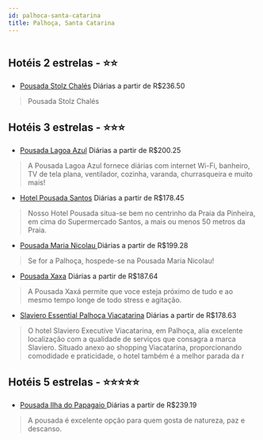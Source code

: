 ```yaml
---
id: palhoca-santa-catarina
title: Palhoça, Santa Catarina
---
```


<center><img src="https://static.hotelurbano.com/reservas/prod0/7/7463/5d39cd03a7abf_pousada-ilha-do-papagaio.jpg" alt="" /></center>


## Hotéis 2 estrelas - ⭐️⭐️

-    [Pousada Stolz Chalés](https://www.hurb.com/hoteis/palhoca/pousada-stolz-chales-16615?cmp=18055) Diárias a partir de R$236.50
   > Pousada Stolz Chalés

## Hotéis 3 estrelas - ⭐️⭐️⭐️

-    [Pousada Lagoa Azul](https://www.hurb.com/hoteis/palhoca/pousada-lagoa-azul-16787?cmp=18055) Diárias a partir de R$200.25
   > A Pousada Lagoa Azul fornece diárias com internet Wi-Fi, banheiro, TV de tela plana, ventilador, cozinha, varanda, churrasqueira e muito mais!
-    [Hotel Pousada Santos](https://www.hurb.com/hoteis/palhoca/hotel-pousada-santos-11331?cmp=18055) Diárias a partir de R$178.45
   > Nosso Hotel Pousada situa-se bem no centrinho da Praia da Pinheira, em cima do Supermercado Santos, a mais ou menos 50 metros da Praia.
-    [Pousada Maria Nicolau ](https://www.hurb.com/hoteis/palhoca/maria-nicolau-pousada-1746?cmp=18055) Diárias a partir de R$199.28
   > Se for a Palhoça, hospede-se na Pousada Maria Nicolau!
-    [Pousada Xaxa](https://www.hurb.com/hoteis/palhoca/pousada-xaxa-7616?cmp=18055) Diárias a partir de R$187.64
   > A Pousada Xaxá permite que voce esteja próximo de tudo e ao mesmo tempo longe de todo stress e agitação.
-    [Slaviero Essential Palhoça Viacatarina](https://www.hurb.com/hoteis/palhoca/slaviero-essential-palhoca-viacatarina-OMN-2291?cmp=18055) Diárias a partir de R$178.63
   > O hotel Slaviero Executive Viacatarina, em Palhoça, alia excelente localização com a qualidade de serviços que consagra a marca Slaviero. Situado anexo ao shopping Viacatarina, proporcionando comodidade e praticidade, o hotel também é a melhor parada da r

## Hotéis 5 estrelas - ⭐️⭐️⭐️⭐️⭐️

-    [Pousada Ilha do Papagaio ](https://www.hurb.com/hoteis/palhoca/pousada-ilha-do-papagaio-7463?cmp=18055) Diárias a partir de R$239.19
   > A pousada é excelente opção para quem gosta de natureza, paz e descanso.
